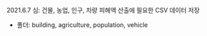 2021.6.7 심: 건물, 농업, 인구, 차량 피해액 산출에 필요한 CSV 데이터 저장
 - 폴더: building, agriculture, population, vehicle
